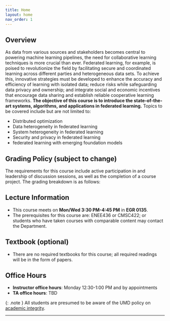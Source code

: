 ```yaml
---
title: Home
layout: home
nav_order: 1
---
```


## Overview
As data from various sources and stakeholders becomes central to powering machine learning pipelines, the need for collaborative learning techniques is more crucial than ever. Federated learning, for example, is poised to revolutionize the field by facilitating secure and coordinated learning across different parties and heterogeneous data sets. To achieve this, innovative strategies must be developed to enhance the accuracy and efficiency of learning with isolated data; reduce risks while safeguarding data privacy and ownership; and integrate social and economic incentives that encourage data sharing and establish reliable cooperative learning frameworks.
**The objective of this course is to introduce the state-of-the-art systems, algorithms, and applications in federated learning.** Topics to be covered include but are not limited to:
- Distributed optimization
- Data heterogeneity in federated learning
- System heterogeneity in federated learning
- Security and privacy in federated learning
- federated learning with emerging foundation models

## Grading Policy (subject to change)
The requirements for this course include active participation in and leadership of discussion sessions, as well as the completion of a course project. The grading breakdown is as follows:




## Lecture Information
* This course meets on **Mon/Wed 3:30 PM-4:45 PM** in **EGR 0135**.
* The prerequisites for this course are: ENEE436 or CMSC422; or students who have taken courses with comparable content may contact the Department.
<!-- * The TA for this course is: Russell Chiu (rchiu@umd.edu), Rutledge Detyens (rdetyens@umd.edu) -->

## Textbook (optional)
* There are no required textbooks for this course; all required readings will be in the form of papers.

## Office Hours
* **Instructor office hours**: Monday 12:30-1:00 PM and by appointments
* **TA office hours**: TBD

{: .note }
All students are presumed to be aware of the UMD policy on [academic integrity](https://academiccatalog.umd.edu/undergraduate/registration-academic-requirements-regulations/academic-integrity-student-conduct-codes/).


----

